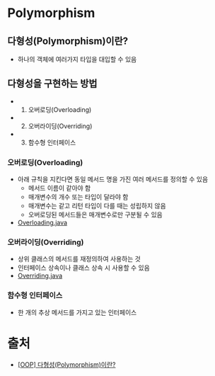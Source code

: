 # Polymorphism


## 다형성(Polymorphism)이란?
- 하나의 객체에 여러가지 타입을 대입할 수 있음


## 다형성을 구현하는 방법
- 1) 오버로딩(Overloading)
- 2) 오버라이딩(Overriding)
- 3) 함수형 인터페이스


### 오버로딩(Overloading)
- 아래 규칙을 지킨다면 동일 메서드 명을 가진 여러 메서드를 정의할 수 있음
  - 메서드 이름이 같아야 함
  - 매개변수의 개수 또는 타입이 달라야 함
  - 매개변수는 같고 리턴 타입이 다를 때는 성립하지 않음
  - 오버로딩된 메서드들은 매개변수로만 구분될 수 있음
- [Overloading.java](https://github.com/k1m743hyun/java-exercise/blob/main/src/Overloading.java)


### 오버라이딩(Overriding)
- 상위 클래스의 메서드를 재정의하여 사용하는 것
- 인터페이스 상속이나 클래스 상속 시 사용할 수 있음
- [Overriding.java](https://github.com/k1m743hyun/java-exercise/blob/main/src/Overriding.java)


### 함수형 인터페이스
- 한 개의 추상 메서드를 가지고 있는 인터페이스


# 출처
- [[OOP] 다형성(Polymorphism)이란?](https://steady-coding.tistory.com/446)